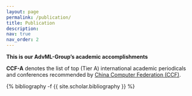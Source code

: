 ```yaml
---
layout: page
permalink: /publication/
title: Publication
description:
nav: true
nav_order: 2
---
```

<!-- _pages/publications.md -->

<b>This is our AdvML-Group’s academic accomplishments</b> 

<b>CCF-A</b> denotes the list of top (Tier A) international academic periodicals and conferences recommended by <a href="https://www.ccf.org.cn/en/Bulletin/2019-05-13/663884.shtml">China Computer Federation (CCF)</a>.



<div class="publications">

{% bibliography -f {{ site.scholar.bibliography }} %}

</div>
